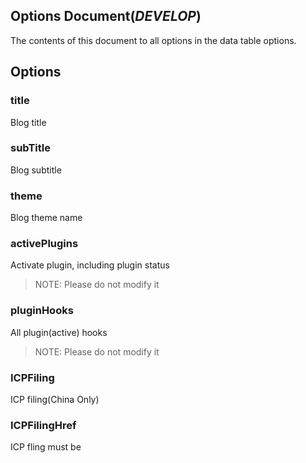 Options Document(___DEVELOP___)
---
The contents of this document to all options in the data table options.

Options
---

### title
Blog title

### subTitle
Blog subtitle

### theme
Blog theme name

### activePlugins
Activate plugin, including plugin status
> NOTE: Please do not modify it

### pluginHooks
All plugin(active) hooks
> NOTE: Please do not modify it

### ICPFiling
ICP filing(China Only)

### ICPFilingHref
ICP fling must be

